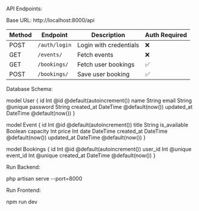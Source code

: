 
API Endpoints:

Base URL: http://localhost:8000/api

| Method | Endpoint         | Description            | Auth Required |
| ------ | ---------------- | ---------------------- | ------------- |
| POST   | `/auth/login`    | Login with credentials | ❌            |
| GET    | `/events/`       | Fetch events           | ❌            |
| GET    | `/bookings/`     | Fetch user bookings    | ✅            |
| POST   | `/bookings/`     | Save user booking      | ✅            |


Database Schema:

model User {
  id        Int      @id @default(autoincrement())
  name      String
  email     String   @unique
  password  String
  created_at DateTime @default(now())
  updated_at DateTime @default(now())
}

model Event {
  id             Int      @id @default(autoincrement())
  title          String
  is_available   Boolean
  capacity       Int
  price          Int
  date           DateTime 
  created_at DateTime @default(now())
  updated_at DateTime @default(now())
}

model Bookings {
  id             Int      @id @default(autoincrement())
  user_id        Int      @unique
  event_id       Int      @unique
  created_at DateTime @default(now())
}

Run Backend:

php artisan serve --port=8000

Run Frontend: 

npm run dev
